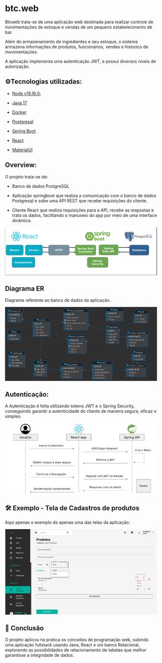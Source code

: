 # btc.web

Btcweb trata-se de uma aplicação web destinada para realizar controle de movimentações de estoque e vendas de um pequeno estabelecimento de bar.

Além do armazenamento de ingredientes e seu estoque, o sistema armazena informações de produtos, funcionários, vendas e historico de movimentações.

A aplicação implementa uma autenticação JWT, e possui diversos níveis de autorização.

## ⚙️Tecnologias utilizadas:

- [Node v18.16.0:](https://nodejs.org/en/download)

- [Java 17](https://www.oracle.com/java/technologies/javase/jdk17-archive-downloads.html)

- [Docker](https://docs.docker.com/get-docker/)

- [Postgresql](https://www.postgresql.org/)

- [Spring Boot](https://spring.io/projects/spring-boot/)

- [React](https://react.dev/)

- [MaterialUI](https://mui.com/)

## Overview:

O projeto trata-se de:

- Banco de dados PostgreSQL

- Aplicação springboot que realiza a comunicação com o banco de dados Postgresql e sobe uma API REST que recebe requisições do cliente.

- Cliente React que realiza requisições para a API, recebe as respostas e trata os dados, facilitando o manuseio do app por meio de uma interface dinâmica.

![app Overview](./img/techStack.png)

## Diagrama ER

Diagrama referente ao banco de dados da aplicação.

![Diagrama ER](./img/ER.png)

## Autenticação:

A Autenticação é feita utilizando tokens JWT e o Spring Security, conseguindo garantir a autenticidade do cliente de maneira segura, eficaz e simples. 

![jwt auth](./img/JwtAuth.png)

## 🛠️ Exemplo - Tela de Cadastros de produtos
Aqui apenas o exemplo de apenas uma das telas da aplicação:

![Cadastro de Produtos](./img/TelaCadastroProd.png)

## 🔬 Conclusão
O projeto aplicou na pratica os conceitos de programação web, subindo uma aplicação fullstack usando Java, React e um banco Relacional, explorando as possibilidades de relacionamento de tabelas que melhor garantisse a integridade de dados.
 

